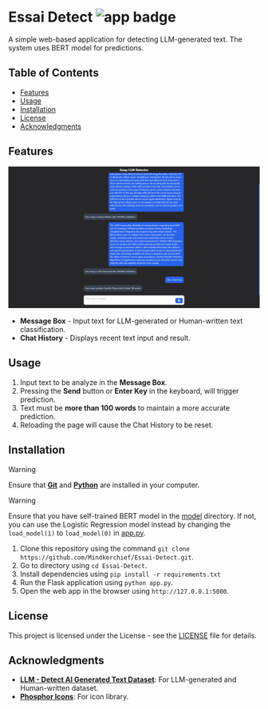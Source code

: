 # Essai Detect ![app badge][app-badge]
A simple web-based application for detecting LLM-generated text. The system uses BERT model for predictions.

## Table of Contents
- [Features](#features)
- [Usage](#usage)
- [Installation](#installation)
- [License](#license)
- [Acknowledgments](#acknowledgments)

## Features
![output][output]
- **Message Box** - Input text for LLM-generated or Human-written text classification.
- **Chat History** - Displays recent text input and result.

## Usage
1. Input text to be analyze in the **Message Box**.
2. Pressing the **Send** button or **Enter Key** in the keyboard, will trigger prediction.
3. Text must be **more than 100 words** to maintain a more accurate prediction.
4. Reloading the page will cause the Chat History to be reset.

## Installation
> [!WARNING]
> Ensure that **[Git][git-download]** and **[Python][python-download]** are installed in your computer.

> [!WARNING]
> Ensure that you have self-trained BERT model in the [model](model) directory. If not, you can use the Logistic Regression model instead by changing the `load_model(1)` to `load_model(0)` in [app.py](app.py).

1. Clone this repository using the command `git clone https://github.com/Mindkerchief/Essai-Detect.git`.
2. Go to directory using `cd Essai-Detect`.
3. Install dependencies using `pip install -r requirements.txt`
4. Run the Flask application using `python app.py`.
5. Open the web app in the browser using `http://127.0.0.1:5000`.

## License
This project is licensed under the <licence-name> License - see the [LICENSE](LICENSE) file for details.

## Acknowledgments
- **[LLM - Detect AI Generated Text Dataset][kaggle-dataset]**: For LLM-generated and Human-written dataset.
- **[Phosphor Icons][phosphor-icons]**: For icon library.

<!-- Reference -->
[app-badge]: https://img.shields.io/badge/WebApp-LLM_Generated_Text_Detector-FFFFFF

[output]: https://github.com/Mindkerchief/Essai-Detect/blob/main/docs/images/output.png

[kaggle-dataset]: https://www.kaggle.com/datasets/sunilthite/llm-detect-ai-generated-text-dataset
[phosphor-icons]: https://github.com/phosphor-icons/homepage

[git-download]: https://git-scm.com/downloads
[python-download]: https://www.python.org/downloads/
